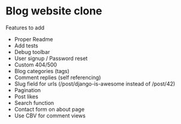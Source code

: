 # Blog website clone
Features to add
- Proper Readme
- Add tests
- Debug toolbar
- User signup / Password reset
- Custom 404/500
- Blog categories (tags)
- Comment replies (self referencing)
- Slug field for urls (/post/django-is-awesome instead of /post/42)
- Pagination
- Post likes
- Search function
- Contact form on about page
- Use CBV for comment views